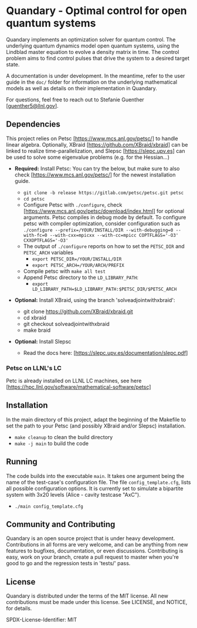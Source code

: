 # Quandary - Optimal control for open quantum systems
Quandary implements an optimization solver for quantum control. The underlying quantum dynamics model open quantum systems, using the Lindblad master equation to evolve a density matrix in time. The control problem aims to find control pulses that drive the system to a desired target state.

A documentation is under development. In the meantime, refer to the user guide in the `doc/` folder for information on the underlying mathematical models as well as details on their implementation in Quandary. 

For questions, feel free to reach out to Stefanie Guenther [guenther5@llnl.gov].

## Dependencies
This project relies on Petsc [https://www.mcs.anl.gov/petsc/] to handle linear algebra. Optionally, XBraid [https://github.com/XBraid/xbraid] can be linked to realize time-parallelization, and Slepsc [https://slepc.upv.es] can be used to solve some eigenvalue problems (e.g. for the Hessian...)
* **Required:** Install Petsc:
    You can try the below, but make sure to also check [https://www.mcs.anl.gov/petsc/] for the newest installation guide. 
    * `git clone -b release https://gitlab.com/petsc/petsc.git petsc`
    * `cd petsc`
    * Configure Petsc with `./configure`, check [https://www.mcs.anl.gov/petsc/download/index.html] for optional arguments. Petsc compiles in debug mode by default. To configure petsc with compiler optimization, consider configuration such as
        `./configure --prefix=/YOUR/INSTALL/DIR --with-debugging=0 --with-fc=0 --with-cxx=mpicxx --with-cc=mpicc COPTFLAGS='-O3' CXXOPTFLAGS='-O3'`
    * The output of `./configure` reports on how to set the `PETSC_DIR` and `PETSC_ARCH` variables
        * `export PETSC_DIR=/YOUR/INSTALL/DIR`
        * `export PETSC_ARCH=/YOUR/ARCH/PREFIX`
    * Compile petsc with `make all test`
    * Append Petsc directory to the `LD_LIBRARY_PATH`:
        * `export LD_LIBRARY_PATH=$LD_LIBRARY_PATH:$PETSC_DIR/$PETSC_ARCH`

* **Optional:** Install XBraid, using the branch 'solveadjointwithxbraid': 
    - git clone https://github.com/XBraid/xbraid.git
    - cd xbraid
    - git checkout solveadjointwithxbraid
    - make braid

* **Optional:** Install Slepsc
    * Read the docs here: [https://slepc.upv.es/documentation/slepc.pdf]
 
###  Petsc on LLNL's LC
Petc is already installed on LLNL LC machines, see here [https://hpc.llnl.gov/software/mathematical-software/petsc]

## Installation
In the main directory of this project, adapt the beginning of the Makefile to set the path to your Petsc (and possibly XBraid and/or Slepsc) installation.
* `make cleanup` to clean the build directory
* `make -j main` to build the code


## Running
The code builds into the executable `main`. It takes one argument being the name of the test-case's configuration file. The file `config_template.cfg`, lists all possible configuration options. It is currently set to simulate a bipartite system with 3x20 levels (Alice - cavity testcase "AxC"). 
* `./main config_template.cfg`


## Community and Contributing

Quandary is an open source project that is under heavy development. Contributions in all forms are very welcome, and can be anything from new features to bugfixes, documentation, or even discussions. Contributing is easy, work on your branch, create a pull request to master when you're good to go and the regression tests in 'tests/' pass.

## License

Quandary is distributed under the terms of the MIT license. All new contributions must be made under this license. See LICENSE, and NOTICE, for details. 

SPDX-License-Identifier: MIT

